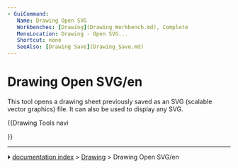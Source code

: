 ```yaml
---
- GuiCommand:
   Name: Drawing Open SVG
   Workbenches: [Drawing](Drawing_Workbench.md), Complete
   MenuLocation: Drawing - Open SVG...
   Shortcut: none
   SeeAlso: [Drawing Save](Drawing_Save.md)
---
```


# Drawing Open SVG/en

This tool opens a drawing sheet previously saved as an SVG (scalable vector graphics) file. It can also be used to display any SVG.








{{Drawing Tools navi

}}



---
⏵ [documentation index](../README.md) > [Drawing](Category_Drawing.md) > Drawing Open SVG/en
